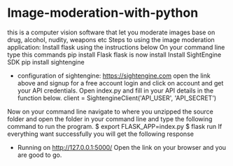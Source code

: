 # Image-moderation-with-python
this is a computer vision software that let you moderate images base on drug, alcohol, nudity, weapons etc 
Steps to using the image moderation application:
Install flask using the instructions below
On your command line type this commands
pip install Flask
flask is now install 
Install SightEngine SDK 
pip install sightengine
* configuration of sightengine:
https://sightengine.com
open the link above and signup for a free account
login and click on account and get your API credentials.
Open index.py and fill in your API details in the function below.
client = SightengineClient('API_USER', 'API_SECRET')

Now on your command line navigate to where you unzipped the source folder and open the folder in your command line and type the following command to run the program.
$ export FLASK_APP=index.py
$ flask run
If everything want successfully you will get the following response 
*  Running on http://127.0.0.1:5000/
Open the link on your browser and you are good to go.

